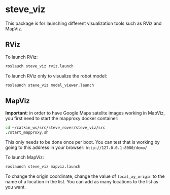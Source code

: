 # steve_viz
This package is for launching different visualization tools such as RViz and MapViz.

## RViz
To launch RViz:
```bash
roslauch steve_viz rviz.launch
```

To launch RViz only to visualize the robot model:
```bash
roslaunch steve_viz model_viewer.launch
```

## MapViz
**Important**: in order to have Google Maps satelite images working in MapViz, you first need to start the mapproxy docker container:
```bash
cd ~/catkin_ws/src/steve_rover/steve_viz/src
./start_mapproxy.sh
```
This only needs to be done once per boot. You can test that is working by going to this address in your browser: `http://127.0.0.1:8080/demo/`

To launch MapViz:
```bash
roslaunch steve_viz mapviz.launch
```

To change the origin coordinate, change the value of `local_xy_origin` to the name of a location in the list. You can add as many locations to the list as you want.